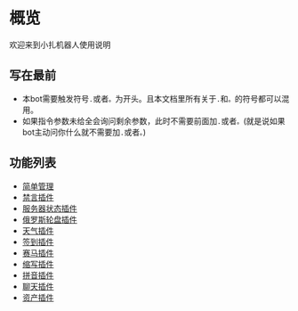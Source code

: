# 概览

欢迎来到小扎机器人使用说明

## 写在最前

- 本bot需要触发符号`.`或者`。`为开头。且本文档里所有关于`.`和`。`的符号都可以混用。
- 如果指令参数未给全会询问剩余参数，此时不需要前面加`.`或者`。`(就是说如果bot主动问你什么就不需要加`.`或者`。`)

## 功能列表

- [简单管理](./admin.md)
- [禁言插件](./bans.md)
- [服务器状态插件](./info.md)
- [俄罗斯轮盘插件](./russian_roulette.md)
- [天气插件](./weather.md)
- [签到插件](./chat.md)
- [赛马插件](./horserace.md)
- [缩写插件](./sx.md)
- [拼音插件](./pinyin.md)
- [聊天插件](./chat.md)
- [资产插件](./economic.md)